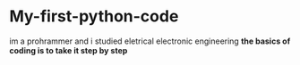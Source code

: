 # My-first-python-code
im a prohrammer and i studied eletrical electronic engineering
**the basics of coding is to take it step by step**
